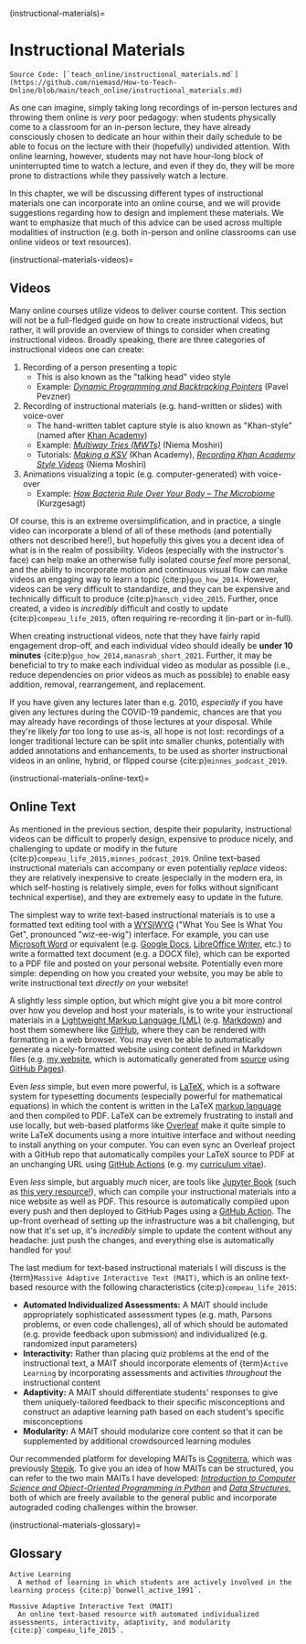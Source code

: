 (instructional-materials)=
# Instructional Materials

```{note}
Source Code: [`teach_online/instructional_materials.md`](https://github.com/niemasd/How-to-Teach-Online/blob/main/teach_online/instructional_materials.md)
```

As one can imagine,
simply taking long recordings of in-person lectures and throwing them online is *very* poor pedagogy:
when students physically come to a classroom for an in-person lecture,
they have already consciously chosen to dedicate an hour within their daily schedule
to be able to focus on the lecture with their (hopefully) undivided attention.
With online learning, however,
students may not have hour-long block of uninterrupted time to watch a lecture,
and even if they do,
they will be more prone to distractions while they passively watch a lecture.

In this chapter,
we will be discussing different types of instructional materials one can incorporate into an online course,
and we will provide suggestions regarding how to design and implement these materials.
We want to emphasize that much of this advice can be used across multiple modalities of instruction
(e.g. both in-person and online classrooms can use online videos or text resources).

(instructional-materials-videos)=
## Videos

Many online courses utilize videos to deliver course content.
This section will not be a full-fledged guide on how to create instructional videos,
but rather,
it will provide an overview of things to consider when creating instructional videos.
Broadly speaking,
there are three categories of instructional videos one can create:

1. Recording of a person presenting a topic
    * This is also known as the "talking head" video style
    * Example: [*Dynamic Programming and Backtracking Pointers*](https://www.youtube.com/watch?v=UqcWr1qqjFA&list=PLQ-85lQlPqFNmbPEsMoxb5dM5qtRaVShn&index=5) (Pavel Pevzner)
2. Recording of instructional materials (e.g. hand-written or slides) with voice-over
    * The hand-written tablet capture style is also known as "Khan-style" (named after [Khan Academy](https://www.khanacademy.org/))
    * Example: [*Multiway Tries (MWTs)*](https://www.youtube.com/watch?v=39PVhxUp8P8&list=PLM_KIlU0WoXmkV4QB1Dg8PtJaHTdWHwRS&index=48) (Niema Moshiri)
    * Tutorials: [*Making a KSV*](https://youtu.be/Ohu-5sVux28?si=RU-p4XGUYXkg8TDG) (Khan Academy),
                 [*Recording Khan Academy Style Videos*](https://github.com/niemasd/teaching/blob/master/Tutorials/VideosKhanAcademy.md) (Niema Moshiri)
3. Animations visualizing a topic (e.g. computer-generated) with voice-over
    * Example: [*How Bacteria Rule Over Your Body – The Microbiome*](https://youtu.be/VzPD009qTN4?si=EPoB07fnoC1szFjX) (Kurzgesagt)

Of course, this is an extreme oversimplification,
and in practice,
a single video can incorporate a blend of all of these methods
(and potentially others not described here!),
but hopefully this gives you a decent idea of what is in the realm of possibility.
Videos (especially with the instructor's face)
can help make an otherwise fully isolated course *feel* more personal,
and the ability to incorporate motion and continuous visual flow
can make videos an engaging way to learn a topic {cite:p}`guo_how_2014`.
However, videos can be very difficult to standardize,
and they can be expensive and technically difficult to produce {cite:p}`hansch_video_2015`.
Further, once created,
a video is *incredibly* difficult and costly to update {cite:p}`compeau_life_2015`,
often requiring re-recording it
(in-part or in-full).

When creating instructional videos,
note that they have fairly rapid engagement drop-off,
and each individual video should ideally be **under 10 minutes**
{cite:p}`guo_how_2014,manasrah_short_2021`.
Further, it may be beneficial to try to make each individual video as modular as possible
(i.e., reduce dependencies on prior videos as much as possible)
to enable easy addition, removal, rearrangement, and replacement.

If you have given any lectures later than e.g. 2010,
*especially* if you have given any lectures during the COVID-19 pandemic,
chances are that you may already have recordings of those lectures at your disposal.
While they're likely *far* too long to use as-is,
all hope is not lost:
recordings of a longer traditional lecture can be split into smaller chunks,
potentially with added annotations and enhancements,
to be used as shorter instructional videos in an online,
hybrid, or flipped course {cite:p}`minnes_podcast_2019`.

(instructional-materials-online-text)=
## Online Text

As mentioned in the previous section,
despite their popularity,
instructional videos can be difficult to properly design,
expensive to produce nicely,
and challenging to update or modify in the future {cite:p}`compeau_life_2015,minnes_podcast_2019`.
Online text-based instructional materials can accompany or even potentially *replace* videos:
they are relatively inexpensive to create
(especially in the modern era,
in which self-hosting is relatively simple,
even for folks without significant technical expertise),
and they are extremely easy to update in the future.

The simplest way to write text-based instructional materials is to use a formatted text editing tool with a
[WYSIWYG](https://en.wikipedia.org/wiki/WYSIWYG) ("What You See Is What You Get", pronounced "wiz-ee-wig") interface.
For example, you can use [Microsoft Word](https://en.wikipedia.org/wiki/Microsoft_Word) or equivalent
(e.g. [Google Docs](https://docs.google.com/), [LibreOffice Writer](https://www.libreoffice.org/discover/writer/), etc.)
to write a formatted text document (e.g. a DOCX file),
which can be exported to a PDF file and posted on your personal website.
Potentially even more simple:
depending on how you created your website,
you may be able to write instructional text *directly on* your website!

A slightly less simple option,
but which might give you a bit more control over how you develop and host your materials,
is to write your instructional materials in a [Lightweight Markup Language (LML)](https://en.wikipedia.org/wiki/Lightweight_markup_language)
(e.g. [Markdown](https://en.wikipedia.org/wiki/Markdown))
and host them somewhere like [GitHub](https://github.com/),
where they can be rendered with formatting in a web browser.
You may even be able to automatically generate a nicely-formatted website using content defined in Markdown files
(e.g. [my website](https://niema.net),
which is automatically generated from [source](https://github.com/niemasd/niemasd.github.io)
using [GitHub Pages](https://pages.github.com/)).

Even *less* simple,
but even more powerful,
is [LaTeX](https://en.wikipedia.org/wiki/LaTeX),
which is a software system for typesetting documents
(especially powerful for mathematical equations)
in which the content is written in the LaTeX [markup language](https://en.wikipedia.org/wiki/Markup_language)
and then compiled to PDF.
LaTeX can be extremely frustrating to install and use locally,
but web-based platforms like [Overleaf](https://www.overleaf.com/)
make it quite simple to write LaTeX documents using a more intuitive interface
and without needing to install anything on your computer.
You can even sync an Overleaf project with a GitHub repo that automatically compiles your LaTeX source
to PDF at an unchanging URL using [GitHub Actions](https://github.com/features/actions)
(e.g. my [curriculum vitae](https://github.com/niemasd/curriculum-vitae)).

Even *less* simple,
but arguably *much* nicer,
are tools like [Jupyter Book](https://jupyterbook.org/)
(such as [this very resource!](https://github.com/niemasd/How-to-Teach-Online)),
which can compile your instructional materials into a nice website as well as PDF.
This resource is automatically compiled upon every push and then deployed to GitHub Pages
using a [GitHub Action](https://github.com/niemasd/How-to-Teach-Online/blob/main/.github/workflows/deploy.yml).
The up-front overhead of setting up the infrastructure was a bit challenging,
but now that it's set up,
it's *incredibly* simple to update the content without any headache:
just push the changes,
and everything else is automatically handled for you!

The last medium for text-based instructional materials I will discuss is the
{term}`Massive Adaptive Interactive Text (MAIT)`,
which is an online text-based resource with the following characteristics {cite:p}`compeau_life_2015`:

* **Automated Individualized Assessments:** A MAIT should include appropriately sophisticated assessment types (e.g. math, Parsons problems, or even code challenges),
  all of which should be automated (e.g. provide feedback upon submission) and individualized (e.g. randomized input parameters)
* **Interactivity:** Rather than placing quiz problems at the end of the instructional text, a MAIT should incorporate elements of {term}`Active Learning`
  by incorporating assessments and activities *throughout* the instructional content
* **Adaptivity:** A MAIT should differentiate students' responses to give them uniquely-tailored feedback to their specific misconceptions
  and construct an adaptive learning path based on each student's specific misconceptions
* **Modularity:** A MAIT should modularize core content so that it can be supplemented by additional crowdsourced learning modules

Our recommended platform for developing MAITs is [Cogniterra](https://cogniterra.org),
which was previously [Stepik](https://stepik.org/).
To give you an idea of how MAITs can be structured,
you can refer to the two main MAITs I have developed:
[*Introduction to Computer Science and Object-Oriented Programming in Python*](https://cogniterra.org/326)
and [*Data Structures*](https://cogniterra.org/330),
both of which are freely available to the general public and incorporate autograded coding challenges within the browser.

(instructional-materials-glossary)=
## Glossary

```{glossary}
Active Learning
  A method of learning in which students are actively involved in the learning process {cite:p}`bonwell_active_1991`.

Massive Adaptive Interactive Text (MAIT)
  An online text-based resource with automated individualized assessments, interactivity, adaptivity, and modularity {cite:p}`compeau_life_2015`.
```
